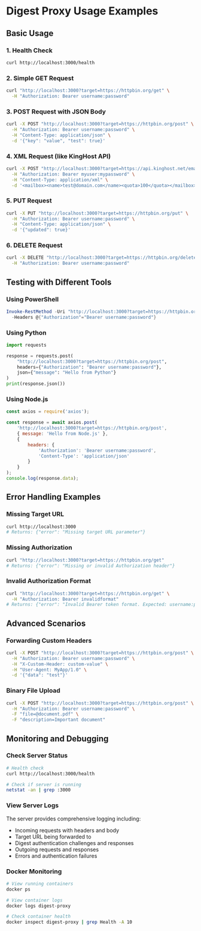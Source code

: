 # Digest Proxy Usage Examples

## Basic Usage

### 1. Health Check
```bash
curl http://localhost:3000/health
```

### 2. Simple GET Request
```bash
curl "http://localhost:3000?target=https://httpbin.org/get" \
  -H "Authorization: Bearer username:password"
```

### 3. POST Request with JSON Body
```bash
curl -X POST "http://localhost:3000?target=https://httpbin.org/post" \
  -H "Authorization: Bearer username:password" \
  -H "Content-Type: application/json" \
  -d '{"key": "value", "test": true}'
```

### 4. XML Request (like KingHost API)
```bash
curl -X POST "http://localhost:3000?target=https://api.kinghost.net/email/addmailbox.xml" \
  -H "Authorization: Bearer myuser:mypassword" \
  -H "Content-Type: application/xml" \
  -d '<mailbox><name>test@domain.com</name><quota>100</quota></mailbox>'
```

### 5. PUT Request
```bash
curl -X PUT "http://localhost:3000?target=https://httpbin.org/put" \
  -H "Authorization: Bearer username:password" \
  -H "Content-Type: application/json" \
  -d '{"updated": true}'
```

### 6. DELETE Request
```bash
curl -X DELETE "http://localhost:3000?target=https://httpbin.org/delete" \
  -H "Authorization: Bearer username:password"
```

## Testing with Different Tools

### Using PowerShell
```powershell
Invoke-RestMethod -Uri "http://localhost:3000?target=https://httpbin.org/get" `
  -Headers @{"Authorization"="Bearer username:password"}
```

### Using Python
```python
import requests

response = requests.post(
    "http://localhost:3000?target=https://httpbin.org/post",
    headers={"Authorization": "Bearer username:password"},
    json={"message": "Hello from Python"}
)
print(response.json())
```

### Using Node.js
```javascript
const axios = require('axios');

const response = await axios.post(
    'http://localhost:3000?target=https://httpbin.org/post',
    { message: 'Hello from Node.js' },
    {
        headers: {
            'Authorization': 'Bearer username:password',
            'Content-Type': 'application/json'
        }
    }
);
console.log(response.data);
```

## Error Handling Examples

### Missing Target URL
```bash
curl http://localhost:3000
# Returns: {"error": "Missing target URL parameter"}
```

### Missing Authorization
```bash
curl "http://localhost:3000?target=https://httpbin.org/get"
# Returns: {"error": "Missing or invalid Authorization header"}
```

### Invalid Authorization Format
```bash
curl "http://localhost:3000?target=https://httpbin.org/get" \
  -H "Authorization: Bearer invalidformat"
# Returns: {"error": "Invalid Bearer token format. Expected: username:password"}
```

## Advanced Scenarios

### Forwarding Custom Headers
```bash
curl -X POST "http://localhost:3000?target=https://httpbin.org/post" \
  -H "Authorization: Bearer username:password" \
  -H "X-Custom-Header: custom-value" \
  -H "User-Agent: MyApp/1.0" \
  -d '{"data": "test"}'
```

### Binary File Upload
```bash
curl -X POST "http://localhost:3000?target=https://httpbin.org/post" \
  -H "Authorization: Bearer username:password" \
  -F "file=@document.pdf" \
  -F "description=Important document"
```

## Monitoring and Debugging

### Check Server Status
```bash
# Health check
curl http://localhost:3000/health

# Check if server is running
netstat -an | grep :3000
```

### View Server Logs
The server provides comprehensive logging including:
- Incoming requests with headers and body
- Target URL being forwarded to
- Digest authentication challenges and responses
- Outgoing requests and responses
- Errors and authentication failures

### Docker Monitoring
```bash
# View running containers
docker ps

# View container logs
docker logs digest-proxy

# Check container health
docker inspect digest-proxy | grep Health -A 10
```
